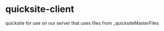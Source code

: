 quicksite-client
================

quicksite for use on our server that uses files from _quicksiteMasterFiles

